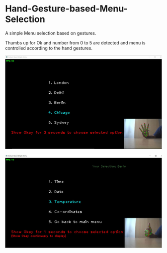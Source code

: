 # Hand-Gesture-based-Menu-Selection
A simple Menu selection based on gestures.

Thumbs up for Ok and number from 0 to 5 are detected and menu is controlled according to the hand gestures.

![plot](./Menu_selection_1.JPG)

![plot](./Menu_selection_2.JPG)
